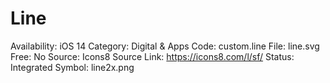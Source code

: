 # Line

Availability: iOS 14
Category: Digital & Apps
Code: custom.line
File: line.svg
Free: No
Source: Icons8
Source Link: https://icons8.com/l/sf/
Status: Integrated
Symbol: line2x.png
